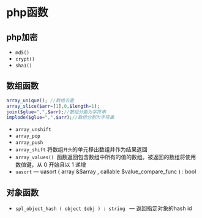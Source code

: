 # php函数

## php加密
- `md5()`
- `crypt()`
- `sha1()`

## 数组函数
```php
array_unique(); //数组去重
array_slice($arr=[1],0,$length=1);
join($glue=",",$arr);//数组分割为字符串
implode($glue=",",$arr);//数组分割为字符串
```

- `array_unshift`
- `array_pop`
- `array_push`
- `array_shift`   将数组`开头`的单元移出数组并作为结果返回
- `array_values() `函数返回包含数组中所有的值的数组。被返回的数组将使用数值键，从 0 开始且以 1 递增
- `uasort` — uasort ( array &$array , callable $value_compare_func ) : bool  


## 对象函数
- `spl_object_hash ( object $obj ) : string ` — 返回指定对象的hash id
